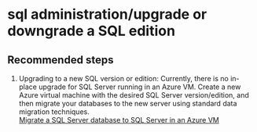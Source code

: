 <properties
	pageTitle="sql administration/upgrade or downgrade a SQL edition"
	description="sql administration/upgrade or downgrade a SQL edition"
	service="microsoft.compute"
	resource="virtualmachines"
	authors="yareyes"
	ms.author="yareyes"
	displayOrder=""
	articleId="683e3eaa-2e14-4f6d-a7af-4573d29ca9f3"
	selfHelpType="generic"
	supportTopicIds="32593738"
	resourceTags="windowsSQL"
	productPesIds="14745"
	cloudEnvironments="public"
/>

# sql administration/upgrade or downgrade a SQL edition

## **Recommended steps**
1. Upgrading to a new SQL version or edition: Currently, there is no in-place upgrade for SQL Server running in an Azure VM. Create a new Azure virtual machine with the desired SQL Server version/edition, and then migrate your databases to the new server using standard data migration techniques.<br>
[Migrate a SQL Server database to SQL Server in an Azure VM](https://azure.microsoft.com/documentation/articles/virtual-machines-windows-migrate-sql/)

